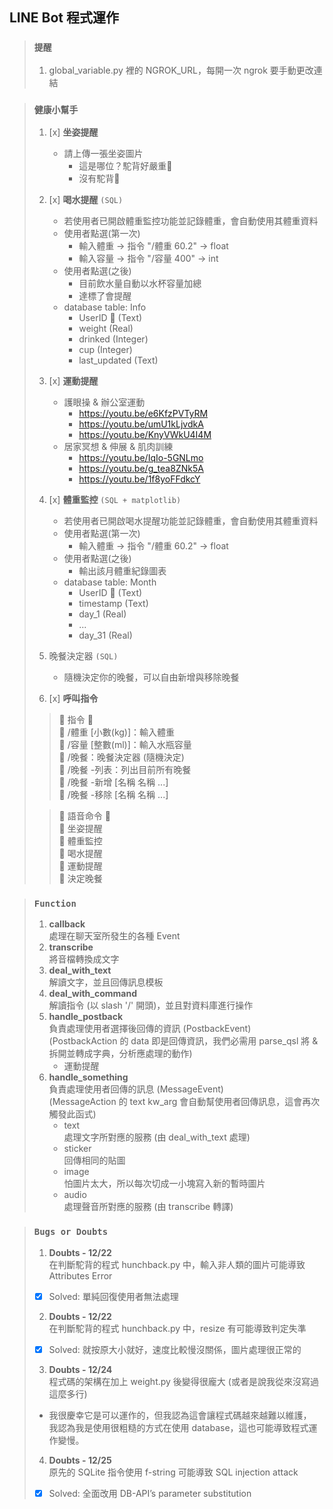 ## **LINE Bot 程式運作**

> ### **`提醒`**
> 1. global_variable.py 裡的 NGROK_URL，每開一次 ngrok 要手動更改連結


> ### **`健康小幫手`**
>
> 1. [x] **坐姿提醒**
>    * 請上傳一張坐姿圖片
>        * 這是哪位？駝背好嚴重🤔
>        * 沒有駝背🤗
>
> 2. [x] **喝水提醒** `(SQL)`
>    * 若使用者已開啟體重監控功能並記錄體重，會自動使用其體重資料
>    * 使用者點選(第一次)
>        * 輸入體重 -> 指令 "/體重 60.2" -> float
>        * 輸入容量 -> 指令 "/容量 400" -> int
>    * 使用者點選(之後)
>        * 目前飲水量自動以水杯容量加總
>        * 達標了會提醒
>    * database table: Info
>        * UserID 🔑 (Text)
>        * weight (Real)
>        * drinked (Integer)
>        * cup (Integer)
>        * last_updated (Text)
>
> 3. [x] **運動提醒**
>    * 護眼操 & 辦公室運動
>        * https://youtu.be/e6KfzPVTyRM
>        * https://youtu.be/umU1kLjvdkA
>        * https://youtu.be/KnyVWkU4I4M
>    * 居家冥想 & 伸展 & 肌肉訓練
>        * https://youtu.be/IqIo-5GNLmo
>        * https://youtu.be/g_tea8ZNk5A
>        * https://youtu.be/1f8yoFFdkcY
>
> 4. [x] **體重監控** `(SQL + matplotlib)`
>    * 若使用者已開啟喝水提醒功能並記錄體重，會自動使用其體重資料
>    * 使用者點選(第一次)
>        * 輸入體重 -> 指令 "/體重 60.2" -> float
>    * 使用者點選(之後)
>        * 輸出該月體重紀錄圖表
>    * database table: Month
>        * UserID 🔑 (Text)
>        * timestamp (Text)
>        * day_1 (Real)
>        * ...
>        * day_31 (Real)
> 5. 晚餐決定器 `(SQL)`
>    * 隨機決定你的晚餐，可以自由新增與移除晚餐
>
> 6. [x] **呼叫指令**
>> 🤖 指令 🤖\
>  🔰 /體重 [小數(kg)]：輸入體重\
>  🔰 /容量 [整數(ml)]：輸入水瓶容量\
>  🔰 /晚餐：晚餐決定器 (隨機決定)\
>  🔰 /晚餐 -列表：列出目前所有晚餐\
>  🔰 /晚餐 -新增 [名稱 名稱 ...]\
>  🔰 /晚餐 -移除 [名稱 名稱 ...]
>
>> 🤖 語音命令 🤖\
>  🔰 坐姿提醒\
>  🔰 體重監控\
>  🔰 喝水提醒\
>  🔰 運動提醒\
>  🔰 決定晚餐
>


> ### **`Function`**
>
> 1. **callback** \
>    處理在聊天室所發生的各種 Event
> 2. **transcribe** \
>    將音檔轉換成文字
> 3. **deal_with_text** \
>    解讀文字，並且回傳訊息模板
> 4. **deal_with_command** \
>    解讀指令 (以 slash '/' 開頭)，並且對資料庫進行操作
> 5. **handle_postback** \
>    負責處理使用者選擇後回傳的資訊 (PostbackEvent) \
>    (PostbackAction 的 data 即是回傳資訊，我們必需用 parse_qsl 將 & 拆開並轉成字典，分析應處理的動作)
>     * 運動提醒
> 6. **handle_something** \
>    負責處理使用者回傳的訊息 (MessageEvent) \
>    (MessageAction 的 text kw_arg 會自動幫使用者回傳訊息，這會再次觸發此函式)
>     * text \
>         處理文字所對應的服務 (由 deal_with_text 處理)
>     * sticker \
>         回傳相同的貼圖
>     * image \
>         怕圖片太大，所以每次切成一小塊寫入新的暫時圖片
>     * audio \
>         處理聲音所對應的服務 (由 transcribe 轉譯)


> ### **`Bugs or Doubts`**
> 1. **Doubts - 12/22** \
> 在判斷駝背的程式 hunchback.py 中，輸入非人類的圖片可能導致 Attributes Error
> - [x] Solved: 單純回復使用者無法處理
> 2. **Doubts - 12/22**\
> 在判斷駝背的程式 hunchback.py 中，resize 有可能導致判定失準
> - [x] Solved: 就按原大小就好，速度比較慢沒關係，圖片處理很正常的
> 3. **Doubts - 12/24** \
> 程式碼的架構在加上 weight.py 後變得很龐大 (或者是說我從來沒寫過這麼多行)
> - 我很慶幸它是可以運作的，但我認為這會讓程式碼越來越難以維護，\
>   我認為我是使用很粗糙的方式在使用 database，這也可能導致程式運作變慢。
> 4. **Doubts - 12/25** \
> 原先的 SQLite 指令使用 f-string 可能導致 SQL injection attack
> - [x] Solved: 全面改用 DB-API’s parameter substitution